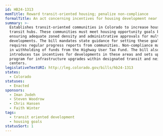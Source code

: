 ```yaml
---
id: HB24-1313
memTitle: Reward transit-oriented housing; penalize non-compliance
formalTitle: An act concerning incentives for housing development near transit
summary: >-
  Establishes transit-oriented communities in Colorado to increase housing near
  transit hubs. These communities must meet housing opportunity goals by
  ensuring adequate zoned density and administrative approvals for multifamily
  developments. The bill mandates state guidance for setting these goals and
  requires regular progress reports from communities. Non-compliance may result
  in withholding of funds from the Highway User Tax Fund. The bill also
  introduces tax incentives for developments in these areas and sets up a grant
  program for infrastructure upgrades within designated transit and neighborhood
  centers.
legislativeTextURI: http://leg.colorado.gov/bills/hb24-1313
states:
  - Colorado
statuses:
  - Enacted
sponsors:
  - Iman Jodeh
  - Steven Woodrow
  - Chris Hansen
  - Faith Winter
tags:
  - transit oriented development
  - housing goals
statusSort: 1
---
```

